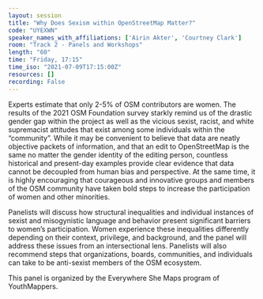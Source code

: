 ```yaml
---
layout: session
title: "Why Does Sexism within OpenStreetMap Matter?"
code: "UYEXWN"
speaker_names_with_affiliations: ['Airin Akter', 'Courtney Clark']
room: "Track 2 - Panels and Workshops"
length: "60"
time: "Friday, 17:15"
time_iso: "2021-07-09T17:15:00Z"
resources: []
recording: False
---
```

Experts estimate that only 2-5% of OSM contributors are women. The results of the 2021 OSM Foundation survey starkly remind us of the drastic gender gap within the project as well as the vicious sexist, racist, and white supremacist attitudes that exist among some individuals within the “community”. While it may be convenient to believe that data are neatly objective packets of information, and that an edit to OpenStreetMap is the same no matter the gender identity of the editing person, countless historical and present-day examples provide clear evidence that data cannot be decoupled from human bias and perspective. At the same time, it is highly encouraging that courageous and innovative groups and members of the OSM community have taken bold steps to increase the participation of women and other minorities. 

Panelists will discuss how structural inequalities and individual instances of sexist and misogynistic language and behavior present significant barriers to women’s participation. Women experience these inequalities differently depending on their context, privilege, and background, and the panel will address these issues from an intersectional lens. Panelists will also recommend steps that organizations, boards, communities, and individuals can take to be anti-sexist members of the OSM ecosystem.

This panel is organized by the Everywhere She Maps program of YouthMappers.
